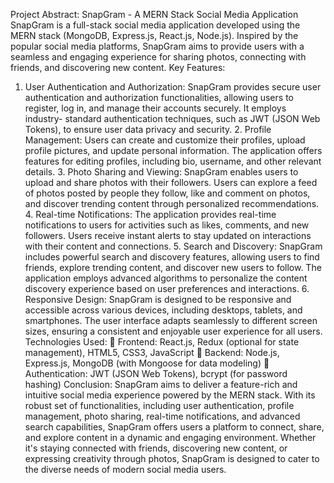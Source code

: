 Project Abstract: SnapGram - A MERN Stack Social Media Application
SnapGram is a full-stack social media application developed using the MERN
stack (MongoDB, Express.js, React.js, Node.js). Inspired by the popular social
media platforms, SnapGram aims to provide users with a seamless and
engaging experience for sharing photos, connecting with friends, and
discovering new content. Key Features:
1. User Authentication and Authorization: SnapGram provides secure user
authentication and authorization functionalities, allowing users to
register, log in, and manage their accounts securely. It employs industry- standard authentication techniques, such as JWT (JSON Web Tokens), to
ensure user data privacy and security. 2. Profile Management: Users can create and customize their profiles, upload profile pictures, and update personal information. The
application offers features for editing profiles, including bio, username, and other relevant details. 3. Photo Sharing and Viewing: SnapGram enables users to upload and
share photos with their followers. Users can explore a feed of photos
posted by people they follow, like and comment on photos, and discover
trending content through personalized recommendations. 4. Real-time Notifications: The application provides real-time notifications
to users for activities such as likes, comments, and new followers. Users
receive instant alerts to stay updated on interactions with their content
and connections. 5. Search and Discovery: SnapGram includes powerful search and
discovery features, allowing users to find friends, explore trending
content, and discover new users to follow. The application employs
advanced algorithms to personalize the content discovery experience
based on user preferences and interactions. 6. Responsive Design: SnapGram is designed to be responsive and
accessible across various devices, including desktops, tablets, and
smartphones. The user interface adapts seamlessly to different screen
sizes, ensuring a consistent and enjoyable user experience for all users.
Technologies Used:  Frontend: React.js, Redux (optional for state management), HTML5, CSS3, JavaScript
 Backend: Node.js, Express.js, MongoDB (with Mongoose for data
modeling)  Authentication: JWT (JSON Web Tokens), bcrypt (for password hashing)
Conclusion:
SnapGram aims to deliver a feature-rich and intuitive social media experience
powered by the MERN stack. With its robust set of functionalities, including
user authentication, profile management, photo sharing, real-time
notifications, and advanced search capabilities, SnapGram offers users a
platform to connect, share, and explore content in a dynamic and engaging
environment. Whether it's staying connected with friends, discovering new
content, or expressing creativity through photos, SnapGram is designed to
cater to the diverse needs of modern social media users.
